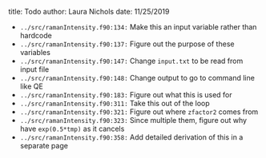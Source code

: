 title: Todo
author: Laura Nichols
date: 11/25/2019

* `../src/ramanIntensity.f90:134:` Make this an input variable rather than hardcode
* `../src/ramanIntensity.f90:137:` Figure out the purpose of these variables
* `../src/ramanIntensity.f90:147:` Change `input.txt` to be read from input file
* `../src/ramanIntensity.f90:148:` Change output to go to command line like QE
* `../src/ramanIntensity.f90:183:` Figure out what this is used for
* `../src/ramanIntensity.f90:311:` Take this out of the loop
* `../src/ramanIntensity.f90:321:` Figure out where `zfactor2` comes from
* `../src/ramanIntensity.f90:323:` Since multiple them, figure out why have `exp(0.5*tmp)` as it cancels
* `../src/ramanIntensity.f90:358:` Add detailed derivation of this in a separate page
